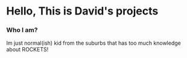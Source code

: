 # Hello, This is David's projects
### Who I am?
Im just normal(ish) kid from the suburbs that has too much knowledge about ROCKETS!
